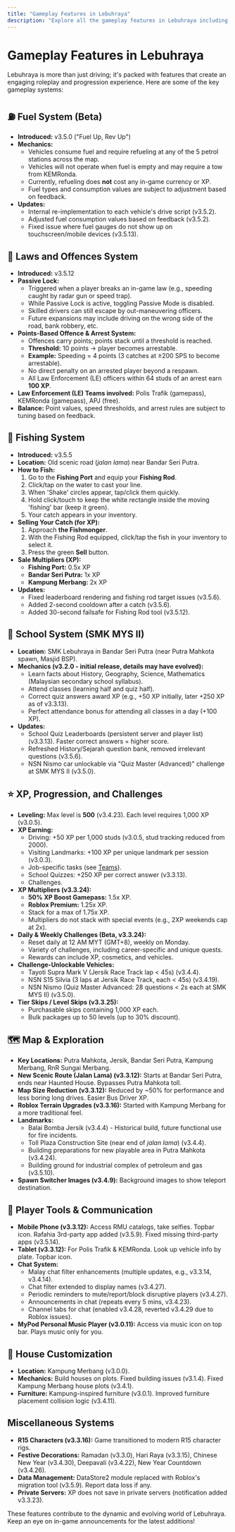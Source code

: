 ```yaml
---
title: "Gameplay Features in Lebuhraya"
description: "Explore all the gameplay features in Lebuhraya including fuel system, garage mechanics, emergency services, and roleplay elements."
---
```


# Gameplay Features in Lebuhraya

Lebuhraya is more than just driving; it's packed with features that create an engaging roleplay and progression experience. Here are some of the key gameplay systems:

## ⛽ Fuel System (Beta)

- **Introduced:** v3.5.0 ("Fuel Up, Rev Up")
- **Mechanics:**
  - Vehicles consume fuel and require refueling at any of the 5 petrol stations across the map.
  - Vehicles will not operate when fuel is empty and may require a tow from KEMRonda.
  - Currently, refueling does **not** cost any in-game currency or XP.
  - Fuel types and consumption values are subject to adjustment based on feedback.
- **Updates:**
  - Internal re-implementation to each vehicle's drive script (v3.5.2).
  - Adjusted fuel consumption values based on feedback (v3.5.2).
  - Fixed issue where fuel gauges do not show up on touchscreen/mobile devices (v3.5.13).

## 🚓 Laws and Offences System

- **Introduced:** v3.5.12
- **Passive Lock:**
  - Triggered when a player breaks an in-game law (e.g., speeding caught by radar gun or speed trap).
  - While Passive Lock is active, toggling Passive Mode is disabled.
  - Skilled drivers can still escape by out-maneuvering officers.
  - Future expansions may include driving on the wrong side of the road, bank robbery, etc.
- **Points-Based Offence & Arrest System:**
  - Offences carry points; points stack until a threshold is reached.
  - **Threshold:** 10 points → player becomes arrestable.
  - **Example:** Speeding = 4 points (3 catches at ≥200 SPS to become arrestable).
  - No direct penalty on an arrested player beyond a respawn.
  - All Law Enforcement (LE) officers within 64 studs of an arrest earn **100 XP**.
- **Law Enforcement (LE) Teams involved:** Polis Trafik (gamepass), KEMRonda (gamepass), APJ (free).
- **Balance:** Point values, speed thresholds, and arrest rules are subject to tuning based on feedback.

## 🎣 Fishing System

- **Introduced:** v3.5.5
- **Location:** Old scenic road (_jalan lama_) near Bandar Seri Putra.
- **How to Fish:**
  1.  Go to the **Fishing Port** and equip your **Fishing Rod**.
  2.  Click/tap on the water to cast your line.
  3.  When 'Shake' circles appear, tap/click them quickly.
  4.  Hold click/touch to keep the white rectangle inside the moving 'fishing' bar (keep it green).
  5.  Your catch appears in your inventory.
- **Selling Your Catch (for XP):**
  1.  Approach **the Fishmonger**.
  2.  With the Fishing Rod equipped, click/tap the fish in your inventory to select it.
  3.  Press the green **Sell** button.
- **Sale Multipliers (XP):**
  - **Fishing Port:** 0.5x XP
  - **Bandar Seri Putra:** 1x XP
  - **Kampung Merbang:** 2x XP
- **Updates:**
  - Fixed leaderboard rendering and fishing rod target issues (v3.5.6).
  - Added 2-second cooldown after a catch (v3.5.6).
  - Added 30-second failsafe for Fishing Rod tool (v3.5.12).

## 📖 School System (SMK MYS II)

- **Location:** SMK Lebuhraya in Bandar Seri Putra (near Putra Mahkota spawn, Masjid BSP).
- **Mechanics (v3.2.0 - initial release, details may have evolved):**
  - Learn facts about History, Geography, Science, Mathematics (Malaysian secondary school syllabus).
  - Attend classes (learning half and quiz half).
  - Correct quiz answers award XP (e.g., +50 XP initially, later +250 XP as of v3.3.13).
  - Perfect attendance bonus for attending all classes in a day (+100 XP).
- **Updates:**
  - School Quiz Leaderboards (persistent server and player list) (v3.3.13). Faster correct answers = higher score.
  - Refreshed History/Sejarah question bank, removed irrelevant questions (v3.5.6).
  - NSN Nismo car unlockable via "Quiz Master (Advanced)" challenge at SMK MYS II (v3.5.0).

## ⭐ XP, Progression, and Challenges

- **Leveling:** Max level is **500** (v3.4.23). Each level requires 1,000 XP (v3.0.5).
- **XP Earning:**
  - Driving: +50 XP per 1,000 studs (v3.0.5, stud tracking reduced from 2000).
  - Visiting Landmarks: +100 XP per unique landmark per session (v3.0.3).
  - Job-specific tasks (see [Teams](./teams.md)).
  - School Quizzes: +250 XP per correct answer (v3.3.13).
  - Challenges.
- **XP Multipliers (v3.3.24):**
  - **50% XP Boost Gamepass:** 1.5x XP.
  - **Roblox Premium:** 1.25x XP.
  - Stack for a max of 1.75x XP.
  - Multipliers do not stack with special events (e.g., 2XP weekends cap at 2x).
- **Daily & Weekly Challenges (Beta, v3.3.24):**
  - Reset daily at 12 AM MYT (GMT+8), weekly on Monday.
  - Variety of challenges, including career-specific and unique quests.
  - Rewards can include XP, cosmetics, and vehicles.
- **Challenge-Unlockable Vehicles:**
  - Tayoti Supra Mark V (Jersik Race Track lap < 45s) (v3.4.4).
  - NSN S15 Silvia (3 laps at Jersik Race Track, each < 45s) (v3.4.19).
  - NSN Nismo (Quiz Master Advanced: 28 questions < 2s each at SMK MYS II) (v3.5.0).
- **Tier Skips / Level Skips (v3.3.25):**
  - Purchasable skips containing 1,000 XP each.
  - Bulk packages up to 50 levels (up to 30% discount).

## 🗺️ Map & Exploration

- **Key Locations:** Putra Mahkota, Jersik, Bandar Seri Putra, Kampung Merbang, RnR Sungai Merbang.
- **New Scenic Route (Jalan Lama) (v3.3.12):** Starts at Bandar Seri Putra, ends near Haunted House. Bypasses Putra Mahkota toll.
- **Map Size Reduction (v3.3.12):** Reduced by ~50% for performance and less boring long drives. Easier Bus Driver XP.
- **Roblox Terrain Upgrades (v3.3.16):** Started with Kampung Merbang for a more traditional feel.
- **Landmarks:**
  - Balai Bomba Jersik (v3.4.4) - Historical build, future functional use for fire incidents.
  - Toll Plaza Construction Site (near end of _jalan lama_) (v3.4.4).
  - Building preparations for new playable area in Putra Mahkota (v3.4.24).
  - Building ground for industrial complex of petroleum and gas (v3.5.10).
- **Spawn Switcher Images (v3.4.9):** Background images to show teleport destination.

## 📱 Player Tools & Communication

- **Mobile Phone (v3.3.12):** Access RMU catalogs, take selfies. Topbar icon. Rafahia 3rd-party app added (v3.5.9). Fixed missing third-party apps (v3.5.14).
- **Tablet (v3.3.12):** For Polis Trafik & KEMRonda. Look up vehicle info by plate. Topbar icon.
- **Chat System:**
  - Malay chat filter enhancements (multiple updates, e.g., v3.3.14, v3.4.14).
  - Chat filter extended to display names (v3.4.27).
  - Periodic reminders to mute/report/block disruptive players (v3.4.27).
  - Announcements in chat (repeats every 5 mins, v3.4.23).
  - Channel tabs for chat (enabled v3.4.28, reverted v3.4.29 due to Roblox issues).
- **MyPod Personal Music Player (v3.0.11):** Access via music icon on top bar. Plays music only for you.

## 🏡 House Customization

- **Location:** Kampung Merbang (v3.0.0).
- **Mechanics:** Build houses on plots. Fixed building issues (v3.1.4). Fixed Kampung Merbang house plots (v3.4.1).
- **Furniture:** Kampung-inspired furniture (v3.0.1). Improved furniture placement collision logic (v3.4.11).

## Miscellaneous Systems

- **R15 Characters (v3.3.16):** Game transitioned to modern R15 character rigs.
- **Festive Decorations:** Ramadan (v3.3.0), Hari Raya (v3.3.15), Chinese New Year (v3.4.30), Deepavali (v3.4.22), New Year Countdown (v3.4.26).
- **Data Management:** DataStore2 module replaced with Roblox's migration tool (v3.5.9). Report data loss if any.
- **Private Servers:** XP does not save in private servers (notification added v3.3.23).

These features contribute to the dynamic and evolving world of Lebuhraya. Keep an eye on in-game announcements for the latest additions!
